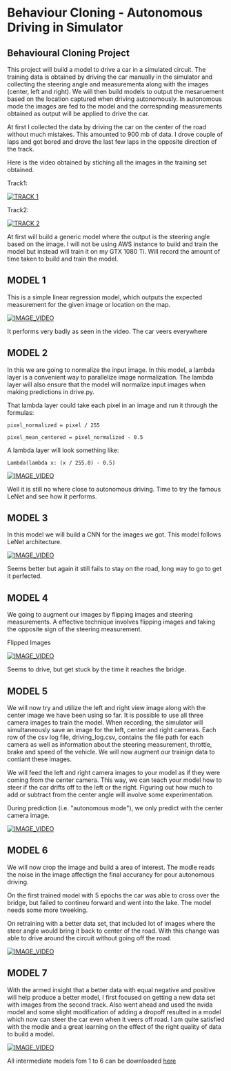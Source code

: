 # Behaviour Cloning - Autonomous Driving in Simulator
## Behavioural Cloning Project


[image1]: ./examples/model_drive.png "Model drive"

This project will build a model to drive a car in a simulated circuit. The training data is obtained by driving the car manually in the simulator and collecting the steering angle and measurementa along with the images (center, left and right). We will then build models to output the mesaruement based on the location captured when driving autonomously. In autonomous mode the images are fed to the model and the correspnding measurements obtained as output will be applied to drive the car.

At first I collected the data by driving the car on the center of the road without much mistakes. This amounted to 900 mb of data. I drove couple of laps and got bored and drove the last few laps in the opposite direction of the track.

Here is the video obtained by stiching all the images in the training set obtained.

Track1:

[![TRACK 1](https://img.youtube.com/vi/bIOxROYhmh0/1.jpg)](https://www.youtube.com/watch?v=bIOxROYhmh0)

Track2:

[![TRACK 2](https://img.youtube.com/vi/LRuZ5QlC0tk/1.jpg)](https://www.youtube.com/watch?v=LRuZ5QlC0tk)

At first will build a generic model where the output is the steering angle based on the image. I will not be using AWS instance to build and train the model but instead will train it on my GTX 1080 Ti. Will record the amount of time taken to build and train the model.

## MODEL 1

This is a simple linear regression model, which outputs the expected measurement for the given image or location on the map.

[![IMAGE_VIDEO](https://img.youtube.com/vi/E5XF0RpSkrI/1.jpg)](https://www.youtube.com/watch?v=E5XF0RpSkrI)

It performs very badly as seen in the video. The car veers everywhere

## MODEL 2

In this we are going to normalize the input image. In this model, a lambda layer is a convenient way to parallelize image normalization. The lambda layer will also ensure that the model will normalize input images when making predictions in drive.py.

That lambda layer could take each pixel in an image and run it through the formulas:
```
pixel_normalized = pixel / 255

pixel_mean_centered = pixel_normalized - 0.5
```
A lambda layer will look something like:
```
Lambda(lambda x: (x / 255.0) - 0.5)
```

[![IMAGE_VIDEO](https://img.youtube.com/vi/PHPITs18BjM/1.jpg)](https://www.youtube.com/watch?v=PHPITs18BjM)

Well it is still no where close to autonomous driving. Time to try the famous LeNet and see how it performs.

## MODEL 3

In this model we will build a CNN for the images we got. This model follows LeNet architecture.

[![IMAGE_VIDEO](https://img.youtube.com/vi/Zi3V4CIJxEo/1.jpg)](https://www.youtube.com/watch?v=Zi3V4CIJxEo)

Seems better but again it still fails to stay on the road, long way to go to get it perfected.

## MODEL 4

We going to augment our images by flipping images and steering measurements. A effective technique involves flipping images and taking the opposite sign of the steering measurement. 

Flipped Images

[![IMAGE_VIDEO](https://img.youtube.com/vi/cW4aDtf9W-g/1.jpg)](https://www.youtube.com/watch?v=cW4aDtf9W-g)

Seems to drive, but get stuck by the time it reaches the bridge.

## MODEL 5

We will now try and utilize the left and right view image along with the center image we have been using so far. It is  possible to use all three camera images to train the model. When recording, the simulator will simultaneously save an image for the left, center and right cameras. Each row of the csv log file, driving_log.csv, contains the file path for each camera as well as information about the steering measurement, throttle, brake and speed of the vehicle. We will now augment our trainign data to contiant these images.

We will feed the left and right camera images to your model as if they were coming from the center camera. This way, we can teach your model how to steer if the car drifts off to the left or the right. Figuring out how much to add or subtract from the center angle will involve some experimentation.

During prediction (i.e. "autonomous mode"), we only predict with the center camera image.

[![IMAGE_VIDEO](https://img.youtube.com/vi/YuEtP6lbjP0/1.jpg)](https://www.youtube.com/watch?v=YuEtP6lbjP0)

## MODEL 6

We will now crop the image and build a area of interest. The modle reads the noise in the image affectign the final accurancy for pour autonomous driving.

On the first trained model with 5 epochs the car was able to cross over the bridge, but failed to contineu forward and went into the lake. The model needs some more tweeking.

On retraining with a better data set, that included lot of images where the steer angle would bring it back to center of the road. With this change was able to drive around the circuit without going off the road.

[![IMAGE_VIDEO](https://img.youtube.com/vi/3gFvRcn0bko/1.jpg)](https://www.youtube.com/watch?v=3gFvRcn0bko)

## MODEL 7

With the armed insight that a better data with equal negative and positive will help produce a better model, I first focused on getting a new data set with images from the second track. 
Also went ahead and used the nvida model and some slight modification of adding a dropoff resulted in a model which now can steer the car even when it veers off road. I am quite satisfied with the modle and a great learning on the effect of the right quality of data to build a model.

[![IMAGE_VIDEO](https://img.youtube.com/vi/_tywEv0Vhno/1.jpg)](https://www.youtube.com/watch?v=_tywEv0Vhno)

All intermediate models fom 1 to 6 can be downloaded [here](https://drive.google.com/open?id=1idwEgE6L2gjdWh97g0cknD7WOlbrhOHS)
